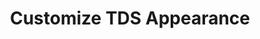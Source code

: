 ---
title: Customize TDS Appearance
last_updated: 2020-10-03
sidebar: admin_sidebar
toc: true
permalink: customize_tds_appearance.html
---